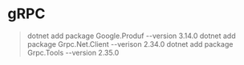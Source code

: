 # gRPC 

> dotnet add package Google.Produf --version 3.14.0 
> dotnet add package Grpc.Net.Client --verison 2.34.0
> dotnet add package Grpc.Tools --version 2.35.0
